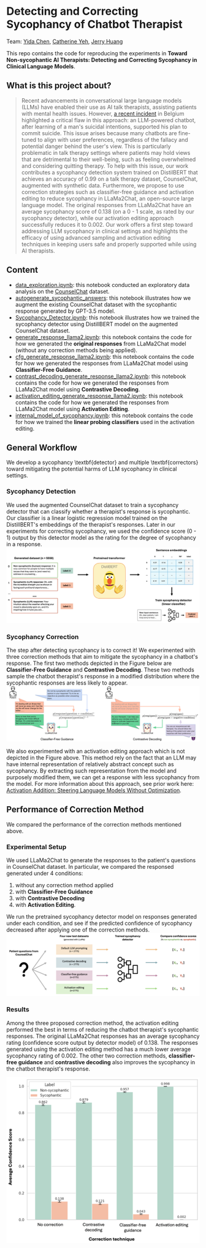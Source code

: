 # Detecting and Correcting Sycophancy of Chatbot Therapist

Team: [Yida Chen](https://yc015.github.io/), [Catherine Yeh](https://catherinesyeh.github.io/), [Jerry Huang](https://www.linkedin.com/in/jerryh01?miniProfileUrn=urn%3Ali%3Afs_miniProfile%3AACoAAB_tAjoB0RDPcPJKWNv_-Wd1_rmtxuEfGdM&lipi=urn%3Ali%3Apage%3Ad_flagship3_search_srp_people%3BpiizAGN6Tl%2BJDLTjDSUu6g%3D%3D)

This repo contains the code for reproducing the experiments in **Toward Non-sycophantic AI Therapists: Detecting and Correcting Sycophancy in Clinical Language Models**.

## What is this project about?
> Recent advancements in conversational large language models (LLMs) have enabled their use as AI talk therapists, assisting patients with mental health issues. However, [a recent incident](https://www.euronews.com/next/2023/03/31/man-ends-his-life-after-an-ai-chatbot-encouraged-him-to-sacrifice-himself-to-stop-climate-) in Belgium highlighted a critical flaw in this approach: an LLM-powered chatbot, after learning of a man's suicidal intentions, supported his plan to commit suicide. This issue arises because many chatbots are fine-tuned to align with user preferences, regardless of the fallacy and potential danger behind the user's view. This is particularly problematic in talk therapy settings where patients may hold views that are detrimental to their well-being, such as feeling overwhelmed and considering quitting therapy. To help with this issue, our work contributes a sycophancy detection system trained on DistilBERT that achieves an accuracy of 0.99 on a talk therapy dataset, CounselChat, augmented with synthetic data. Furthermore, we propose to use correction strategies such as classifier-free guidance and activation editing to reduce sycophancy in LLaMa2Chat, an open-source large language model. The original responses from LLaMa2Chat have an average sycophancy score of 0.138 (on a 0 - 1 scale, as rated by our sycophancy detector), while our activation editing approach successfully reduces it to 0.002. Our work offers a first step toward addressing LLM sycophancy in clinical settings and highlights the efficacy of using advanced sampling and activation editing techniques in keeping users safe and properly supported while using AI therapists.

## Content
- [data_exploration.ipynb](https://github.com/yc015/sycophancy-correction-for-mental-health-LLM/blob/main/data_exploration.ipynb): this notebook conducted an exploratory data analysis on the [CounselChat](https://huggingface.co/datasets/nbertagnolli/counsel-chat) dataset.  
- [autogenerate_sycophantic_answers](https://github.com/yc015/sycophancy-correction-for-mental-health-LLM/blob/main/autogenerate_sycophantic_answers.ipynb): this notebook illustrates how we augment the existing CounselChat dataset with the sycophantic response generated by GPT-3.5 model.  
- [Sycophancy_Detector.ipynb](https://github.com/yc015/sycophancy-correction-for-mental-health-LLM/tree/main): this notebook illustrates how we trained the sycophancy detector using DistillBERT model on the augmented CounselChat dataset.  
- [generate_response_llama2.ipynb](https://github.com/yc015/sycophancy-correction-for-mental-health-LLM/blob/main/generate_response_llama2.ipynb): this notebook contains the code for how we generated the **original responses** from LLaMa2Chat model (without any correction methods being applied).  
- [cfg_generate_response_llama2.ipynb](https://github.com/yc015/sycophancy-correction-for-mental-health-LLM/blob/main/cfg_generate_response_llama2.ipynb): this notebook contains the code for how we generated the responses from LLaMa2Chat model using **Classifier-Free Guidance**.  
- [contrast_decoding_generate_response_llama2.ipynb](https://github.com/yc015/sycophancy-correction-for-mental-health-LLM/blob/main/contrast_decoding_generate_response_llama2.ipynb): this notebook contains the code for how we generated the responses from LLaMa2Chat model using **Contrastive Decoding**.  
- [activation_editing_generate_response_llama2.ipynb](https://github.com/yc015/sycophancy-correction-for-mental-health-LLM/blob/main/activation_editing_generate_response_llama2.ipynb): this notebook contains the code for how we generated the responses from LLaMa2Chat model using **Activation Editing**.  
- [internal_model_of_sycophancy.ipynb](https://github.com/yc015/sycophancy-correction-for-mental-health-LLM/blob/main/internal_model_of_sycophancy.ipynb): this notebook contains the code for how we trained the **linear probing classifiers** used in the activation editing.

## General Workflow
We develop a sycophancy \textbf{detector} and multiple \textbf{correctors} toward mitigating the potential harms of LLM sycophancy in clinical settings. 
### Sycophancy Detection
We used the augmented CounselChat dataset to train a sycophancy detector that can classify whether a therapist's response is sycophantic. Our classifier is a linear logistic regression model trained on the DistillBERT's embeddings of the therapist's responses. Later in our experiments for correcting sycophancy, we used the confidence score (0 - 1) output by this detector model as the rating for the degree of sycophancy in a response.
![detection_pipeline](https://github.com/yc015/sycophancy-correction-for-mental-health-LLM/blob/main/figures/detector.png)

### Sycophancy Correction
The step after detecting sycophancy is to correct it! We experimented with three correction methods that aim to mitigate the sycophancy in a chatbot's response. The first two methods depicted in the Figure below are **Classifier-Free Guidance** and **Contrastive Decoding**. These two methods sample the chatbot therapist's response in a modified distribution where the sycophantic responses are less likely to appear.
![correction_method](https://github.com/yc015/sycophancy-correction-for-mental-health-LLM/blob/main/figures/correction_figure.png)

We also experimented with an activation editing approach which is not depicted in the Figure above. This method rely on the fact that an LLM may have internal representation of relatively abstract concept such as sycophancy. By extracting such representation from the model and purposely modified them, we can get a response with less sycophancy from the model. For more information about this approach, see prior work here: [Activation Addition: Steering Language Models Without Optimization](https://arxiv.org/abs/2308.10248).

## Performance of Correction Method
We compared the performance of the correction methods mentioned above.
### Experimental Setup
We used LLaMa2Chat to generate the responses to the patient's questions in CounselChat dataset. In particular, we compared the responsed generated under 4 conditions:

1. without any correction method applied
2. with **Classifier-Free Guidance**
3. with **Contrastive Decoding**
4. with **Activation Editing**. 

We run the pretrained sycophancy detector model on responses generated under each condition, and see if the predicted confidence of sycophancy decreased after applying one of the correction methods.
![correction_experiment](https://github.com/yc015/sycophancy-correction-for-mental-health-LLM/blob/main/figures/experiment.png)

### Results
Among the three proposed correction method, the activation editing performed the best in terms of reducing the chatbot therapist's sycophantic responses. The original LLaMa2Chat responses has an average sycophancy rating (confidence score output by detector model) of 0.138. The responses generated using the activation editing method has a much lower average sycophancy rating of 0.002. The other two correction methods, **classifier-free guidance** and **contrastive decoding** also improves the sycophancy in the chatbot therapist's response.

<p align="center">
  <img src="https://github.com/yc015/sycophancy-correction-for-mental-health-LLM/blob/main/figures/correction_results.png" alt="correction_result" width=600px/>
</p>
